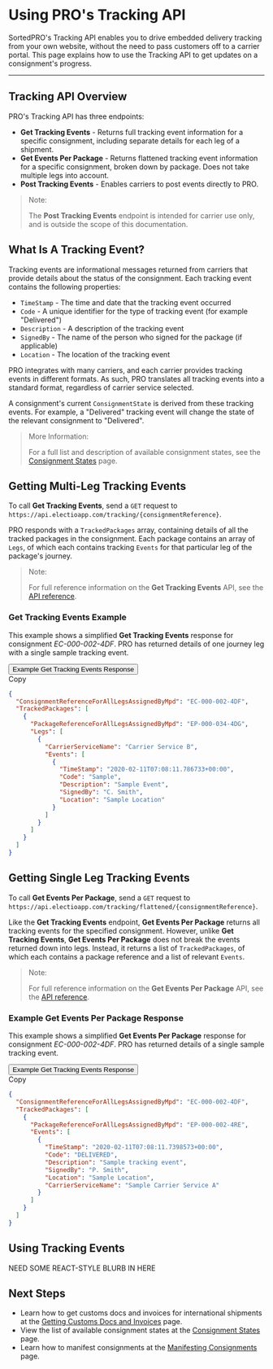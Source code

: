 # Using PRO's Tracking API

SortedPRO's Tracking API enables you to drive embedded delivery tracking from your own website, without the need to pass customers off to a carrier portal. This page explains how to use the Tracking API to get updates on a consignment's progress.

---

## Tracking API Overview

PRO's Tracking API has three endpoints:

* **Get Tracking Events** - Returns full tracking event information for a specific consignment, including separate details for each leg of a shipment.
* **Get Events Per Package** - Returns flattened tracking event information for a specific consignment, broken down by package. Does not take multiple legs into account.
* **Post Tracking Events** - Enables carriers to post events directly to PRO.

> <span class="note-header">Note:</span>
>
> The **Post Tracking Events** endpoint is intended for carrier use only, and is outside the scope of this documentation.

## What Is A Tracking Event?

Tracking events are informational messages returned from carriers that provide details about the status of the consignment. Each tracking event contains the following properties:

* `TimeStamp` - The time and date that the tracking event occurred
* `Code` - A unique identifier for the type of tracking event (for example "Delivered")
* `Description` - A description of the tracking event
* `SignedBy` - The name of the person who signed for the package (if applicable)
* `Location` - The location of the tracking event

PRO integrates with many carriers, and each carrier provides tracking events in different formats. As such, PRO translates all tracking events into a standard format, regardless of carrier service selected.

A consignment's current `ConsignmentState` is derived from these tracking events. For example, a "Delivered" tracking event will change the state of the relevant consignment to "Delivered".

> <span class="note-header">More Information:</span>
>
> For a full list and description of available consignment states, see the [Consignment States](/pro/api/help/consignment_states.html) page.

## Getting Multi-Leg Tracking Events

To call **Get Tracking Events**, send a `GET` request to `https://api.electioapp.com/tracking/{consignmentReference}`. 

PRO responds with a `TrackedPackages` array, containing details of all the tracked packages in the consignment. Each package contains an array of `Legs`, of which each contains tracking `Events` for that particular leg of the package's journey.

> <span class="note-header">Note:</span>
>
> For full reference information on the **Get Tracking Events** API, see the [API reference](https://docs.electioapp.com/#/api/GetTrackingEvents).

### Get Tracking Events Example

This example shows a simplified **Get Tracking Events** response for consignment _EC-000-002-4DF_. PRO has returned details of one journey leg with a single sample tracking event.

<div class="tab">
    <button class="staticTabButton">Example Get Tracking Events Response</button>
    <div class="copybutton" onclick="CopyToClipboard(this, 'trackEventResponse')"><span class='glyphicon glyphicon-copy'></span><span class='copy'>Copy</span></div>
</div>

<div id="trackEventResponse" class="staticTabContent" onclick="CopyToClipboard(this, 'trackEventResponse')">

```json
{
  "ConsignmentReferenceForAllLegsAssignedByMpd": "EC-000-002-4DF",
  "TrackedPackages": [
    {
      "PackageReferenceForAllLegsAssignedByMpd": "EP-000-034-4DG",
      "Legs": [
        {
          "CarrierServiceName": "Carrier Service B",
          "Events": [
            {
              "TimeStamp": "2020-02-11T07:08:11.786733+00:00",
              "Code": "Sample",
              "Description": "Sample Event",
              "SignedBy": "C. Smith",
              "Location": "Sample Location"
            }
          ]
        }
      ]
    }
  ]
}
```

</div>

## Getting Single Leg Tracking Events

To call **Get Events Per Package**, send a `GET` request to `https://api.electioapp.com/tracking/flattened/{consignmentReference}`.

Like the **Get Tracking Events** endpoint, **Get Events Per Package** returns all tracking events for the specified consignment. However, unlike **Get Tracking Events**, **Get Events Per Package** does not break the events returned down into legs. Instead, it returns a list of `TrackedPackages`, of which each contains a package reference and a list of relevant `Events`.

> <span class="note-header">Note:</span>
>
> For full reference information on the **Get Events Per Package** API, see the [API reference](https://docs.electioapp.com/#/api/GetEventsPerPackage).

### Example Get Events Per Package Response

This example shows a simplified **Get Events Per Package** response for consignment _EC-000-002-4DF_. PRO has returned details of a single sample tracking event.

<div class="tab">
    <button class="staticTabButton">Example Get Tracking Events Response</button>
    <div class="copybutton" onclick="CopyToClipboard(this, 'trackEventResponse')"><span class='glyphicon glyphicon-copy'></span><span class='copy'>Copy</span></div>
</div>

<div id="trackEventResponse" class="staticTabContent" onclick="CopyToClipboard(this, 'trackEventResponse')">

```json
{
  "ConsignmentReferenceForAllLegsAssignedByMpd": "EC-000-002-4DF",
  "TrackedPackages": [
    {
      "PackageReferenceForAllLegsAssignedByMpd": "EP-000-002-4RE",
      "Events": [
        {
          "TimeStamp": "2020-02-11T07:08:11.7398573+00:00",
          "Code": "DELIVERED",
          "Description": "Sample tracking event",
          "SignedBy": "P. Smith",
          "Location": "Sample Location",
          "CarrierServiceName": "Sample Carrier Service A"
        }
      ]
    }
  ]
}
```

</div>

## Using Tracking Events

<span class="highlight">NEED SOME REACT-STYLE BLURB IN HERE</span>

## Next Steps

* Learn how to get customs docs and invoices for international shipments at the [Getting Customs Docs and Invoices](/pro/api/help/getting_customs_docs_and_invoices.html) page.
* View the list of available consignment states at the [Consignment States](/pro/api/help/consignment_states.html) page.
* Learn how to manifest consignments at the [Manifesting Consignments](/pro/api/help/manifesting_consignments.html) page.

<script src="../../scripts/requesttabs.js"></script>
<script src="../../scripts/responsetabs.js"></script>
<script src="../../scripts/copy.js"></script>